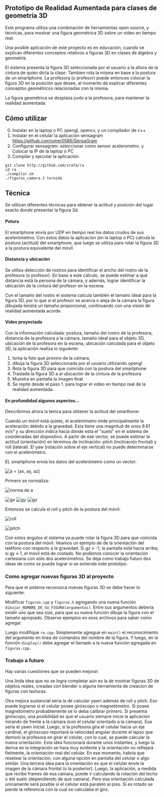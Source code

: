 
Prototipo de Realidad Aumentada para clases de geometría 3D
-------------------------------------------------------------------

Este programa utiliza una combinación de herramientas open source, y técnicas, 
para mostrar una figura geométrica 3D sobre un vídeo en tiempo real.

Una posible aplicación de este proyecto es en educación, cuando 
se explican diferentes conceptos relativos a figuras 3D en clases 
de álgebra y geometría.

El sistema presenta la figura 3D seleccionada por el usuario a la 
altura de la cintura de quien dicta la clase. Tambien rota
la misma en base a la postura de un smartphone. La profesora (o profesor)
puede entonces colocar la figura 3D en la posición que desee, al momento
de explicar diferentes conceptos geométricos relacionadas con la misma.

La figura geométrica se desplaza junto a la profesora, para mantener
la realidad aumentada.

## Cómo utilizar

0. Instalar en la laptop o PC opengl, opencv, y un compilador de c++
1. Instalar en el celular la aplicación sensagram https://github.com/umer0586/SensaGram
2. Configurar sensagram: seleccionar como sensor acelerometro. y Colocar la IP de la laptop o PC
3. Compilar y ejecutar la aplicación:

```
git clone http://github.com/zrafa/ra
cd ra
./compilar.sh
./figuras_camara 2 toroide
```

## Técnica

Se utilizan diferentes técnicas para obtener la actitud y posición 
del lugar exacto donde presentar la figura 3d.

#### Potura

El smartphone envía por UDP en tiempo real los datos crudos de sus acelerómetros.
Con estos datos la aplicación (en la laptop o PC) calcula la postura (actitud) 
del smartphone, que luego se utiliza para rotar la figura 3D a la postura equivalente del móvil.

#### Distancia y ubicación

Se utiliza detección de rostros para identificar el ancho del rostro
de la profesora (o profesor). En base a este cálculo, se puede estimar
a qué distancia está la persona de la cámara, y además, lograr identificar
la ubicación de la cintura del profesor en la escena.

Con el tamaño del rostro el sistema calcula también el tamaño ideal para
la figura 3D, por lo que si el profesor se acerca o aleja de la cámara
la figura dibujada tendrá un tamaño proporcional, continuando con una
visión de realidad aumentada acorde.

#### Video proyectado

Con la información calculada: postura, tamaño del rostro de la profesora,
distancia de la profesora a la cámara, tamaño ideal para el objeto 3D,
ubicación de la profesora en la escena, ubicación calculada para el objeto 
3D, la aplicación realiza lo siguiente:

1. toma la foto que provino de la cámara,
2. dibuja la figura 3D seleccionada por el usuario utilizando opengl
3. Rota la figura 3D para que coincida con la postura del smartphone
4. Traslada la figura 3D a al ubicación de la cintura de la profesora
5. Muestra en pantalla la imagen final 
6. Se repite desde el paso 1. para lograr el video en tiempo real de la
realidad aumentada.

#### En profundidad algunos aspectos...

Describimos ahora la ténica para obtener la actitud del smarthone:

Cuando un móvil está quieto, el acelerómetro mide principalmente la aceleración debido a la gravedad. Esta tiene una magnitud de unos 9.81 m/s² y su dirección indica hacia dónde está el "suelo" en el sistema de coordenadas del dispositivo. A partir de ese vector, se puede estimar la actitud (orientación) en términos de inclinación: pitch (inclinación frontal) y roll (lateral). El yaw (rotación sobre el eje vertical) no puede determinarse con el acelerómetro.

EL smartphone envía los datos del acelerómetro como un vector:

![a = [ax, ay, az]](https://latex.codecogs.com/png.image?\dpi%7B120%7D%20%5Cvec%7Ba%7D%20%3D%20%5Ba_x%2C%20a_y%2C%20a_z%5D)

Primero se normaliza:

![norma de a](https://latex.codecogs.com/png.image?\dpi%7B120%7D%20%5C%7C%5Cvec%7Ba%7D%5C%7C%20%3D%20%5Csqrt%7Ba_x%5E2%20%2B%20a_y%5E2%20%2B%20a_z%5E2%7D)

![gx](https://latex.codecogs.com/png.image?\dpi{120}g_x%20%3D%20\frac{a_x}{\|\vec{a}\|})
![gy](https://latex.codecogs.com/png.image?\dpi{120}g_y%20%3D%20\frac{a_y}{\|\vec{a}\|})
![gz](https://latex.codecogs.com/png.image?\dpi{120}g_z%20%3D%20\frac{a_z}{\|\vec{a}\|})

Entonces se calcula el roll y pitch de la postura del móvil: 

![roll](https://latex.codecogs.com/png.image?\dpi%7B120%7D%20roll%20%3D%20%5Carctan2%28g_y%2C%20g_z%29)

![pitch](https://latex.codecogs.com/png.image?\dpi%7B120%7D%20pitch%20%3D%20%5Carctan2%28-g_x%2C%20%5Csqrt%7Bg_y%5E2%20%2B%20g_z%5E2%7D%29)

Con estos ángulos el sistema ya puede rotar la figura 3D para que coincida
con la postura del móvil. Veamos un ejemplo de de la orientación del
teléfono con respecto a la gravedad. Si gz ≈ -1, la pantalla está hacia arriba; si gy ≈ 1, el móvil está de costado. 
No podemos conocer la orientación cartesiana con sólo dos acelerómetros. 
Se deja como trabajo futuro dos ideas de como se puede lograr si se extiende
este prototipo.


### Como agregar nuevas figuras 3D al proyecto

Para que el sistema reconozca nuevas figuras 3D se debe hacer lo siguiente:

Modificar ```figuras.cpp``` y ```figuras.h``` agregando una nueva función ```
dibujar_NOMBRE_DE_SU_FIGURA(argumentos)```. Entre sus argumentos debería
existir uno que sea size, para que su nueva función dibuje la figura
con el tamaño apropiado. Observe ejemplos en esos archivos para saber
como agregar.

Luego modifique ```ra.cpp```. Simplemente agregue en ```main()``` el reconocimiento
del argumento en linea de comandos del nombre de la figura. Y luego,
en la función ```display()``` debe agregar el llamado a la nueva función 
agregada en ```figuras.cpp```.

### Trabajo a futuro

Hay varias cuestiones que se pueden mejorar:

Una linda idea que no se logra completar aún es la de mostrar figuras 3D
de objetos reales, creadas con blender o alguna herramienta de creacion de 
figuras con texturas.

Otra mejora sustancial sería la de calcular yawn además de roll y pitch.
Eso puede lograrse si el celular posee giróscopo o magnetómetro.
Si posee magnetómetro probablemente se lo deba calibrar primero.
Si presenta giróscopo, una posibilidad es que el usuario siempre inicie
la aplicación mirando de frente a la cámara (con el celular orientado a la
cámara). Esa sería el yawn inicial. Luego, si la profesora gira el celular
hacia un eje cardinal, el giróscopo reportará la velocidad angular durante
el lapso que demoró la profesora en girar el celular, con lo cual, se puede
calcular la nueva orientación. Esta idea funcionará durante unos instantes,
y luego la deriva en la integración se hara muy evidente y la orientación
no reflejará fielmente, la orientación real del celular. En ese momento, habría
que resetear la orientación, con alguna opción en pantalla del celular
o algo similar.
Una tercera idea para la orientación es que el celular envíe la imagen 
de la cámara frontal (o la posterior). Luego, la aplicación, a medida
que recibe frames de esa cámara, puede ir calculando la rotación del techo
o del suelo (dependiendo de qué camara). Pero esa orientación calculada
unicamente será posible si el celular está paralelo al piso. Si es rotado
se pierde la referencia con la cual se calculaba el giro.


